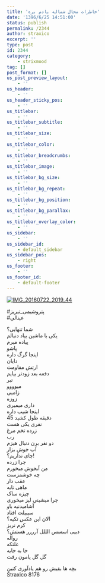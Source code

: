 ```yaml
---
title: 'خاطرات محال شماله یادم بره'
date: '1396/6/25 14:51:00'
status: publish
permalink: /2344
author: straxico
excerpt: ''
type: post
id: 2344
category:
    - strixmood
tag: []
post_format: []
us_post_preview_layout:
    - ''
us_header:
    - ''
us_header_sticky_pos:
    - ''
us_titlebar:
    - ''
us_titlebar_subtitle:
    - ''
us_titlebar_size:
    - ''
us_titlebar_color:
    - ''
us_titlebar_breadcrumbs:
    - ''
us_titlebar_image:
    - ''
us_titlebar_bg_size:
    - ''
us_titlebar_bg_repeat:
    - ''
us_titlebar_bg_position:
    - ''
us_titlebar_bg_parallax:
    - ''
us_titlebar_overlay_color:
    - ''
us_sidebar:
    - ''
us_sidebar_id:
    - default_sidebar
us_sidebar_pos:
    - right
us_footer:
    - ''
us_footer_id:
    - default-footer
---
```

[![IMG_20160722_2019_44](../../uploads/2016/08/IMG_20160722_2019_44-273x300.jpeg)](http://localhost/wp-content/uploads/2016/08/IMG_20160722_2019_44.jpeg)

\#پتروشیمی\_تبریز  
\#عینالی

شما تنهایی؟  
یکی با ماشین بیاد دنبالم  
پیاده میرم  
پاشو  
اینجا گرگ داره  
دایان  
ارتش مقاومت  
دفعه بعد زودتر بیایم  
تبر  
میوووو  
زامبی  
زوزه  
داری میمیری  
اینجا شیب داره  
45 دقیقه طول کشید  
نفری یکی هست  
زرده تخم مرغ  
رب  
دو نفر برن دنبال هیزم  
آب جوش بزار  
چای نداریم؟!  
چرا زرده  
من آبجوش میخورم  
چه خوشمزست  
عقب دار  
ماهی تابه  
چیزه ساک  
چرا میشینی لیز میخوری  
آشامیدنیه باو  
سیبیلت افتاد  
الان این عکس تکیه؟  
کرم نریز  
دییی اسسس الللل آرررر هستش؟  
رواله  
غلتکه  
جا به جایه  
گل گل یامون رفت

بچه ها بقیش رو هم یادآوری کنین  
Straxico 8176
